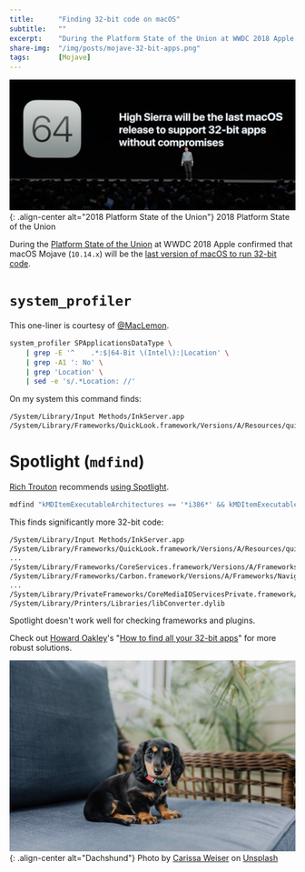 ```yaml
---
title:		"Finding 32-bit code on macOS"
subtitle:	""
excerpt:	"During the Platform State of the Union at WWDC 2018 Apple confirmed that macOS Mojave (10.14.x) will be the last version of macOS to run 32-bit code."
share-img:	"/img/posts/mojave-32-bit-apps.png"
tags:		[Mojave]
---
```


![center-aligned-image](/img/posts/mojave-32-bit-apps.png){: .align-center alt="2018 Platform State of the Union"}
2018 Platform State of the Union 

During the [Platform State of the Union](https://developer.apple.com/videos/play/wwdc2018-102/?time=1179) at WWDC 2018 Apple confirmed that macOS Mojave (`10.14.x`) will be the [last version of macOS to run 32-bit code](https://support.apple.com/en-gb/HT208436).

# `system_profiler`

This one-liner is courtesy of [@MacLemon](https://twitter.com/MacLemon). 

```bash
system_profiler SPApplicationsDataType \
    | grep -E '^    .*:$|64-Bit \(Intel\):|Location' \
    | grep -A1 ': No' \
    | grep 'Location' \
    | sed -e 's/.*Location: //' 
```

On my system this command finds:
```
/System/Library/Input Methods/InkServer.app
/System/Library/Frameworks/QuickLook.framework/Versions/A/Resources/quicklookd32.app
```

# Spotlight (`mdfind`)

[Rich Trouton](https://twitter.com/rtrouton) recommends [using Spotlight](https://twitter.com/rtrouton/status/1130482310762115072).

```bash
mdfind "kMDItemExecutableArchitectures == '*i386*' && kMDItemExecutableArchitectures != '*x86*'"
```

This finds significantly more 32-bit code:
```
/System/Library/Input Methods/InkServer.app
/System/Library/Frameworks/QuickLook.framework/Versions/A/Resources/quicklookd32.app
...
/System/Library/Frameworks/CoreServices.framework/Versions/A/Frameworks/Metadata.framework/Versions/A/Support/libmdworker.dylib
/System/Library/Frameworks/Carbon.framework/Versions/A/Frameworks/NavigationServices.framework/Versions/A/NavigationServices
...
/System/Library/PrivateFrameworks/CoreMediaIOServicesPrivate.framework/Versions/A/CoreMediaIOServicesPrivate
/System/Library/Printers/Libraries/libConverter.dylib
```

Spotlight doesn't work well for checking frameworks and plugins. 

Check out [Howard Oakley](https://twitter.com/howardnoakley)'s "[How to find all your 32-bit apps](https://eclecticlight.co/2019/05/22/how-to-find-all-your-32-bit-apps-a-non-buyers-guide/)" for more robust solutions.

![center-aligned-image](/img/dogs/dachshund01.jpg){: .align-center alt="Dachshund"}
Photo by <a href="https://unsplash.com/@carissaweiser">Carissa Weiser</a> on <a href="https://unsplash.com/photos/black-and-tan-puppy-sitting-on-gray-fabric-chair-taJT2K33OW8">Unsplash</a>
